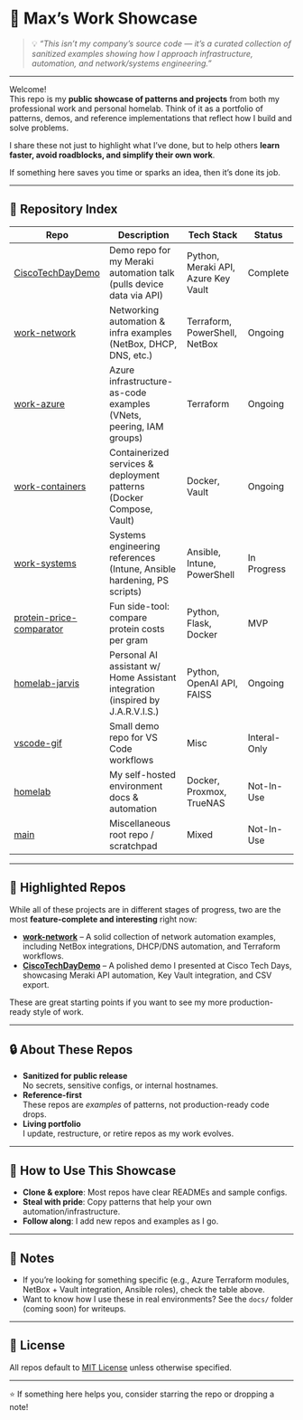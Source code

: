# 🧰 Max’s Work Showcase

> 💡 *“This isn’t my company’s source code — it’s a curated collection of sanitized examples showing how I approach infrastructure, automation, and network/systems engineering.”*

---

Welcome!  
This repo is my **public showcase of patterns and projects** from both my professional work and personal homelab. Think of it as a portfolio of patterns, demos, and reference implementations that reflect how I build and solve problems.  

I share these not just to highlight what I’ve done, but to help others **learn faster, avoid roadblocks, and simplify their own work**.  

If something here saves you time or sparks an idea, then it’s done its job.

---

## 📂 Repository Index

| Repo | Description | Tech Stack | Status |
|------|-------------|------------|--------|
| [CiscoTechDayDemo](https://github.com/maxthomas95/CiscoTechDayDemo) | Demo repo for my Meraki automation talk (pulls device data via API) | Python, Meraki API, Azure Key Vault | Complete |
| [work-network](https://github.com/maxthomas95/work-network) | Networking automation & infra examples (NetBox, DHCP, DNS, etc.) | Terraform, PowerShell, NetBox | Ongoing |
| [work-azure](https://github.com/maxthomas95/work-azure) | Azure infrastructure-as-code examples (VNets, peering, IAM groups) | Terraform | Ongoing |
| [work-containers](https://github.com/maxthomas95/work-containers) | Containerized services & deployment patterns (Docker Compose, Vault) | Docker, Vault | Ongoing |
| [work-systems](https://github.com/maxthomas95/work-systems) | Systems engineering references (Intune, Ansible hardening, PS scripts) | Ansible, Intune, PowerShell | In Progress |
| [protein-price-comparator](https://github.com/maxthomas95/protein-price-comparator) | Fun side-tool: compare protein costs per gram | Python, Flask, Docker | MVP |
| [homelab-jarvis](https://github.com/maxthomas95/homelab-jarvis) | Personal AI assistant w/ Home Assistant integration (inspired by J.A.R.V.I.S.) | Python, OpenAI API, FAISS | Ongoing |
| [vscode-gif](https://github.com/maxthomas95/vscode-gif) | Small demo repo for VS Code workflows | Misc | Interal-Only |
| [homelab](https://github.com/maxthomas95/homelab) | My self-hosted environment docs & automation | Docker, Proxmox, TrueNAS | Not-In-Use |
| [main](https://github.com/maxthomas95/main) | Miscellaneous root repo / scratchpad | Mixed | Not-In-Use  |

---

## 🌟 Highlighted Repos

While all of these projects are in different stages of progress, two are the most **feature-complete and interesting** right now:

- **[work-network](https://github.com/maxthomas95/work-network)** – A solid collection of network automation examples, including NetBox integrations, DHCP/DNS automation, and Terraform workflows.  
- **[CiscoTechDayDemo](https://github.com/maxthomas95/CiscoTechDayDemo)** – A polished demo I presented at Cisco Tech Days, showcasing Meraki API automation, Key Vault integration, and CSV export.

These are great starting points if you want to see my more production-ready style of work.

---

## 🔒 About These Repos

- **Sanitized for public release**  
  No secrets, sensitive configs, or internal hostnames.  
- **Reference-first**  
  These repos are *examples* of patterns, not production-ready code drops.  
- **Living portfolio**  
  I update, restructure, or retire repos as my work evolves.

---

## 🚀 How to Use This Showcase

- **Clone & explore**: Most repos have clear READMEs and sample configs.  
- **Steal with pride**: Copy patterns that help your own automation/infrastructure.  
- **Follow along**: I add new repos and examples as I go.  

---

## 📌 Notes

- If you’re looking for something specific (e.g., Azure Terraform modules, NetBox + Vault integration, Ansible roles), check the table above.
- Want to know how I use these in real environments? See the `docs/` folder (coming soon) for writeups.

---

## 📜 License

All repos default to [MIT License](LICENSE) unless otherwise specified.  

---

⭐ If something here helps you, consider starring the repo or dropping a note!

